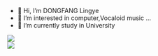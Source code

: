 - 👋 Hi, I’m DONGFANG Lingye
- 👀 I’m interested in computer,Vocaloid music ...
- 🌱 I’m currently study in University

<!---
DLingye/DLingye is a ✨ special ✨ repository because its `README.md` (this file) appears on your GitHub profile.
You can click the Preview link to take a look at your changes.
--->

[![](https://github-readme-stats.vercel.app/api?username=dlingye&show_icons=true)](https://github.com/anuraghazra/github-readme-stats)  
[![](https://github-readme-stats.vercel.app/api/top-langs/?username=dlingye&layout=compact)](https://github.com/anuraghazra/github-readme-stats)
